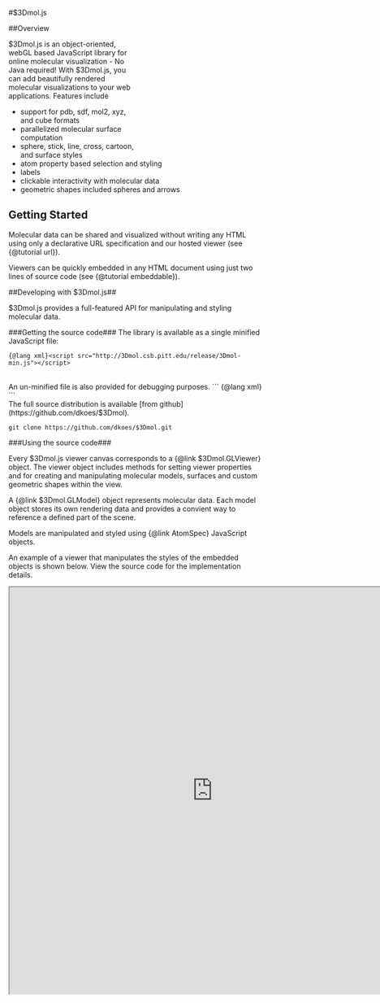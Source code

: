 <style>
.page-title {visibility: hidden; height: 0px; width: 0px;} //hack to get rid of Index
</style>
<script src="http://3Dmol.csb.pitt.edu/release/3Dmol-min.js"></script> 
#$3Dmol.js
<div  style="float: right; height: 250px; width: 250px; position: relative;" class='3Dmoljs_viewer' data-pdb='1UBQ' data-backgroundcolor='0xffffff' data-style='{"cartoon":{"color": "spectrum"}}'></div>  
<script>
setInterval(function() {
 if($3Dmol.viewers) if($3Dmol.viewers[0]) {
    var view = $3Dmol.viewers[0];
    view.rotate(1);
 }
}, 50);
</script>
##Overview    

$3Dmol.js is an object-oriented, webGL based JavaScript library for online molecular visualization - No Java required!
With $3Dmol.js, you can add beautifully rendered molecular visualizations to your web applications.  Features include
 * support for pdb, sdf, mol2, xyz, and cube formats
 * parallelized molecular surface computation
 * sphere, stick, line, cross, cartoon, and surface styles
 * atom property based selection and styling
 * labels
 * clickable interactivity with molecular data
 * geometric shapes included spheres and arrows

## Getting Started ##

Molecular data can be shared and visualized without writing any HTML
 using only a declarative URL specification and our hosted viewer (see {@tutorial url}).

Viewers can be quickly embedded in any HTML document using just two lines of source code (see {@tutorial embeddable}).

##Developing with $3Dmol.js##

$3Dmol.js provides a full-featured API for manipulating and styling molecular data.

###Getting the source code###
The library is available as a single minified JavaScript file:

``` 
{@lang xml}<script src="http://3Dmol.csb.pitt.edu/release/3Dmol-min.js"></script> 
```

<br>
An un-minified file is also provided for debugging purposes.
``` 
{@lang xml}<script src="http://3Dmol.csb.pitt.edu/release/3Dmol.js"></script> 
```

<br>
The full source distribution is available [from github](https://github.com/dkoes/$3Dmol).

```
git clone https://github.com/dkoes/$3Dmol.git
``` 

###Using the source code###

Every $3Dmol.js viewer canvas corresponds to a {@link $3Dmol.GLViewer} object. The viewer object
includes methods for setting viewer properties and for creating and manipulating molecular models, surfaces
and custom geometric shapes within the view.

A {@link $3Dmol.GLModel} object represents molecular data.  Each model object stores its own
rendering data and provides a convient way to reference a defined part of the scene.

Models are manipulated and styled using {@link AtomSpec} JavaScript objects. 

An example of a viewer that manipulates the styles of the embedded objects is shown below.  View the source code for the implementation details.

<iframe width=800, height=800 src="http://3Dmol.csb.pitt.edu/doc/example.html"></iframe> 
